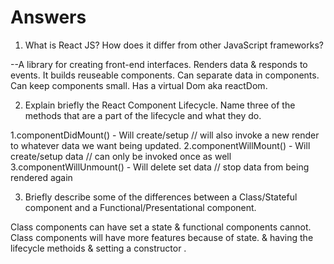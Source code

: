 # Answers

1.  What is React JS? How does it differ from other JavaScript frameworks?

--A library for creating front-end interfaces. Renders data & responds to events. It builds reuseable components. Can separate data in components. Can keep components small. Has a virtual Dom aka reactDom.

2.  Explain briefly the React Component Lifecycle. Name three of the methods that are a part of the lifecycle and what they do.

1.componentDidMount() - Will create/setup // will also invoke a new render to whatever data we want being updated.
2.componentWillMount() - Will create/setup data // can only be invoked once as well
3.componentWillUnmount() - Will delete set data // stop data from being rendered again

3.  Briefly describe some of the differences between a Class/Stateful component and a Functional/Presentational component.

Class components can have set a state & functional components cannot. Class components will have more features because of state. & having the lifecycle methoids & setting a constructor .
